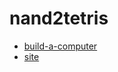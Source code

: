 # nand2tetris

- [build-a-computer](https://www.coursera.org/learn/build-a-computer?)
- [site](https://www.nand2tetris.org)
